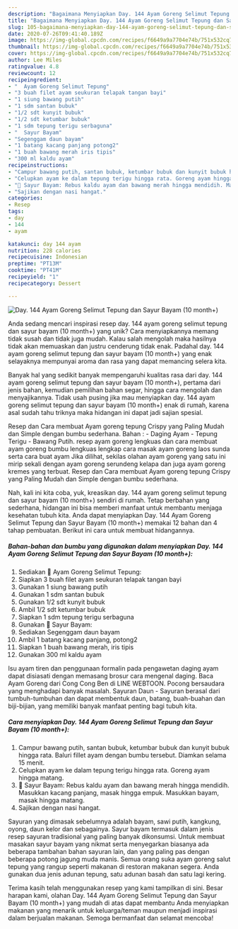 ```yaml
---
description: "Bagaimana Menyiapkan Day. 144 Ayam Goreng Selimut Tepung dan Sayur Bayam (10 month+) Anti Gagal"
title: "Bagaimana Menyiapkan Day. 144 Ayam Goreng Selimut Tepung dan Sayur Bayam (10 month+) Anti Gagal"
slug: 105-bagaimana-menyiapkan-day-144-ayam-goreng-selimut-tepung-dan-sayur-bayam-10-month-anti-gagal
date: 2020-07-26T09:41:40.189Z
image: https://img-global.cpcdn.com/recipes/f6649a9a7704e74b/751x532cq70/day-144-ayam-goreng-selimut-tepung-dan-sayur-bayam-10-month-foto-resep-utama.jpg
thumbnail: https://img-global.cpcdn.com/recipes/f6649a9a7704e74b/751x532cq70/day-144-ayam-goreng-selimut-tepung-dan-sayur-bayam-10-month-foto-resep-utama.jpg
cover: https://img-global.cpcdn.com/recipes/f6649a9a7704e74b/751x532cq70/day-144-ayam-goreng-selimut-tepung-dan-sayur-bayam-10-month-foto-resep-utama.jpg
author: Lee Miles
ratingvalue: 4.8
reviewcount: 12
recipeingredient:
- "  Ayam Goreng Selimut Tepung"
- "3 buah filet ayam seukuran telapak tangan bayi"
- "1 siung bawang putih"
- "1 sdm santan bubuk"
- "1/2 sdt kunyit bubuk"
- "1/2 sdt ketumbar bubuk"
- "1 sdm tepung terigu serbaguna"
- "  Sayur Bayam"
- "Segenggam daun bayam"
- "1 batang kacang panjang potong2"
- "1 buah bawang merah iris tipis"
- "300 ml kaldu ayam"
recipeinstructions:
- "Campur bawang putih, santan bubuk, ketumbar bubuk dan kunyit bubuk hingga rata. Baluri fillet ayam dengan bumbu tersebut. Diamkan selama 15 menit."
- "Celupkan ayam ke dalam tepung terigu hingga rata. Goreng ayam hingga matang."
- "🐤 Sayur Bayam: Rebus kaldu ayam dan bawang merah hingga mendidih. Masukkan kacang panjang, masak hingga empuk. Masukkan bayam, masak hingga matang."
- "Sajikan dengan nasi hangat."
categories:
- Resep
tags:
- day
- 144
- ayam

katakunci: day 144 ayam 
nutrition: 228 calories
recipecuisine: Indonesian
preptime: "PT13M"
cooktime: "PT41M"
recipeyield: "1"
recipecategory: Dessert

---
```



![Day. 144 Ayam Goreng Selimut Tepung dan Sayur Bayam (10 month+)](https://img-global.cpcdn.com/recipes/f6649a9a7704e74b/751x532cq70/day-144-ayam-goreng-selimut-tepung-dan-sayur-bayam-10-month-foto-resep-utama.jpg)

Anda sedang mencari inspirasi resep day. 144 ayam goreng selimut tepung dan sayur bayam (10 month+) yang unik? Cara menyiapkannya memang tidak susah dan tidak juga mudah. Kalau salah mengolah maka hasilnya tidak akan memuaskan dan justru cenderung tidak enak. Padahal day. 144 ayam goreng selimut tepung dan sayur bayam (10 month+) yang enak selayaknya mempunyai aroma dan rasa yang dapat memancing selera kita.

Banyak hal yang sedikit banyak mempengaruhi kualitas rasa dari day. 144 ayam goreng selimut tepung dan sayur bayam (10 month+), pertama dari jenis bahan, kemudian pemilihan bahan segar, hingga cara mengolah dan menyajikannya. Tidak usah pusing jika mau menyiapkan day. 144 ayam goreng selimut tepung dan sayur bayam (10 month+) enak di rumah, karena asal sudah tahu triknya maka hidangan ini dapat jadi sajian spesial.

Resep dan Cara membuat Ayam goreng tepung Crispy yang Paling Mudah dan Simple dengan bumbu sederhana. Bahan : - Daging Ayam - Tepung Terigu - Bawang Putih. resep ayam goreng lengkuas dan cara membuat ayam goreng bumbu lengkuas lengkap cara masak ayam goreng laos sunda serta cara buat ayam Jika dilihat, sekilas olahan ayam goreng yang satu ini mirip sekali dengan ayam goreng serundeng kelapa dan juga ayam goreng kremes yang terbuat. Resep dan Cara membuat Ayam goreng tepung Crispy yang Paling Mudah dan Simple dengan bumbu sederhana.


Nah, kali ini kita coba, yuk, kreasikan day. 144 ayam goreng selimut tepung dan sayur bayam (10 month+) sendiri di rumah. Tetap berbahan yang sederhana, hidangan ini bisa memberi manfaat untuk membantu menjaga kesehatan tubuh kita. Anda dapat menyiapkan Day. 144 Ayam Goreng Selimut Tepung dan Sayur Bayam (10 month+) memakai 12 bahan dan 4 tahap pembuatan. Berikut ini cara untuk membuat hidangannya.

<!--inarticleads1-->

##### Bahan-bahan dan bumbu yang digunakan dalam menyiapkan Day. 144 Ayam Goreng Selimut Tepung dan Sayur Bayam (10 month+):

1. Sediakan  🐤 Ayam Goreng Selimut Tepung:
1. Siapkan 3 buah filet ayam seukuran telapak tangan bayi
1. Gunakan 1 siung bawang putih
1. Gunakan 1 sdm santan bubuk
1. Gunakan 1/2 sdt kunyit bubuk
1. Ambil 1/2 sdt ketumbar bubuk
1. Siapkan 1 sdm tepung terigu serbaguna
1. Gunakan  🐤 Sayur Bayam:
1. Sediakan Segenggam daun bayam
1. Ambil 1 batang kacang panjang, potong2
1. Siapkan 1 buah bawang merah, iris tipis
1. Gunakan 300 ml kaldu ayam


Isu ayam tiren dan penggunaan formalin pada pengawetan daging ayam dapat disiasati dengan memasang brosur cara mengenal daging. Baca Ayam Goreng dari Cong Cong Ben di LINE WEBTOON. Pocong bersaudara yang menghadapi banyak masalah. Sayuran Daun - Sayuran berasal dari tumbuh-tumbuhan dan dapat membentuk daun, batang, buah-buahan dan biji-bijian, yang memiliki banyak manfaat penting bagi tubuh kita. 

<!--inarticleads2-->

##### Cara menyiapkan Day. 144 Ayam Goreng Selimut Tepung dan Sayur Bayam (10 month+):

1. Campur bawang putih, santan bubuk, ketumbar bubuk dan kunyit bubuk hingga rata. Baluri fillet ayam dengan bumbu tersebut. Diamkan selama 15 menit.
1. Celupkan ayam ke dalam tepung terigu hingga rata. Goreng ayam hingga matang.
1. 🐤 Sayur Bayam: Rebus kaldu ayam dan bawang merah hingga mendidih. Masukkan kacang panjang, masak hingga empuk. Masukkan bayam, masak hingga matang.
1. Sajikan dengan nasi hangat.


Sayuran yang dimasak sebelumnya adalah bayam, sawi putih, kangkung, oyong, daun kelor dan sebagainya. Sayur bayam termasuk dalam jenis resep sayuran tradisional yang paling banyak dikonsumsi. Untuk membuat masakan sayur bayam yang nikmat serta menyegarkan biasanya ada beberapa tambahan bahan sayuran lain, dan yang paling pas dengan beberapa potong jagung muda manis. Semua orang suka ayam goreng salut tepung yang rangup seperti makanan di restoran makanan segera. Anda gunakan dua jenis adunan tepung, satu adunan basah dan satu lagi kering. 

Terima kasih telah menggunakan resep yang kami tampilkan di sini. Besar harapan kami, olahan Day. 144 Ayam Goreng Selimut Tepung dan Sayur Bayam (10 month+) yang mudah di atas dapat membantu Anda menyiapkan makanan yang menarik untuk keluarga/teman maupun menjadi inspirasi dalam berjualan makanan. Semoga bermanfaat dan selamat mencoba!
